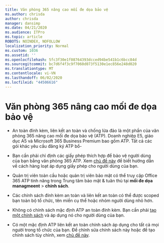 ```yaml
---
title: Văn phòng 365 nâng cao mối đe dọa bảo vệ
ms.author: chrisda
author: chrisda
manager: dansimp
ms.date: 04/21/2020
ms.audience: ITPro
ms.topic: article
ROBOTS: NOINDEX, NOFOLLOW
localization_priority: Normal
ms.custom: 1036
ms.assetid: ''
ms.openlocfilehash: 5fc3f30e1f08764393dcced94be541b1c6bcc84d
ms.sourcegitcommit: bc7d6f4f3c9f7060d073f5130e1ec856e248d020
ms.translationtype: MT
ms.contentlocale: vi-VN
ms.lasthandoff: 06/02/2020
ms.locfileid: "44506616"
---
```

# <a name="office-365-advanced-threat-protection"></a>Văn phòng 365 nâng cao mối đe dọa bảo vệ

- An toàn đính kèm, liên kết an toàn và chống lừa đảo là một phần của văn phòng 365 nâng cao mối đe dọa bảo vệ (ATP). Doanh nghiệp E5, giáo dục A5 và Microsoft 365 Business Premium bao gồm ATP. Tất cả các gói khác yêu cầu đăng ký ATP bổ-

- Bạn cần phải chỉ định các giấy phép thích hợp để bảo vệ người dùng của bạn bằng văn phòng 365 ATP. Xem [chủ đề này](https://docs.microsoft.com/microsoft-365/admin/add-users/add-users) để biết hướng dẫn về cách hàng loạt áp dụng giấy phép cho người dùng của bạn.

- Quản trị viên toàn cầu hoặc quản trị viên bảo mật có thể truy cập Office 365 ATP tính năng trong Trung tâm bảo mật & tuân thủ tại **mối đe dọa managmeent** \> **chính sách**.

- Các chính sách đính kèm an toàn và liên kết an toàn có thể được scoped bạn toàn bộ tổ chức, tên miền cụ thể hoặc nhóm người dùng nhỏ hơn.

- Không có chính sách mặc định ATP an toàn đính kèm. Bạn cần phải [tạo một chính sách](https://docs.microsoft.com/microsoft-365/security/office-365-security/set-up-atp-safe-attachments-policies) và áp dụng nó cho người dùng của bạn.

- Có một mặc định ATP liên kết an toàn chính sách áp dụng cho tất cả mọi người trong tổ chức của bạn. Để chỉnh sửa chính sách này hoặc để tạo chính sách tùy chỉnh, xem [chủ đề này](https://docs.microsoft.com/microsoft-365/security/office-365-security/set-up-atp-safe-links-policies).
